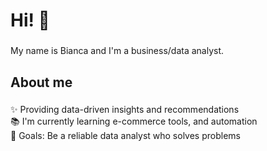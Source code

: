 <h1 align="left">Hi! 👋</h1>

###

<p align="left">My name is Bianca and I'm a business/data analyst.</p>

###

<h2 align="left">About me</h2>

###

<p align="left">✨ Providing data-driven insights and recommendations<br>📚 I'm currently learning e-commerce tools, and automation<br>🎯 Goals: Be a reliable data analyst who solves problems</p>

###

<h2 align="left"></h2>

###

<div align="left">
</div>

###
